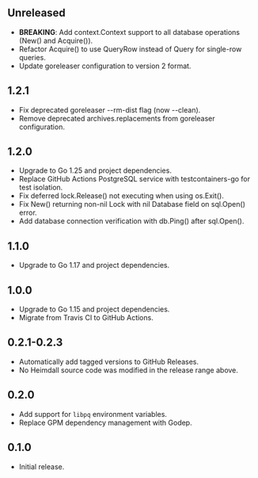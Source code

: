 ## Unreleased

- **BREAKING**: Add context.Context support to all database operations (New() and Acquire()).
- Refactor Acquire() to use QueryRow instead of Query for single-row queries.
- Update goreleaser configuration to version 2 format.

## 1.2.1

- Fix deprecated goreleaser --rm-dist flag (now --clean).
- Remove deprecated archives.replacements from goreleaser configuration.

## 1.2.0

- Upgrade to Go 1.25 and project dependencies.
- Replace GitHub Actions PostgreSQL service with testcontainers-go for test isolation.
- Fix deferred lock.Release() not executing when using os.Exit().
- Fix New() returning non-nil Lock with nil Database field on sql.Open() error.
- Add database connection verification with db.Ping() after sql.Open().

## 1.1.0

- Upgrade to Go 1.17 and project dependencies.

## 1.0.0

- Upgrade to Go 1.15 and project dependencies.
- Migrate from Travis CI to GitHub Actions.

## 0.2.1-0.2.3

- Automatically add tagged versions to GitHub Releases.
- No Heimdall source code was modified in the release range above.

## 0.2.0

- Add support for `libpq` environment variables.
- Replace GPM dependency management with Godep.

## 0.1.0

- Initial release.
